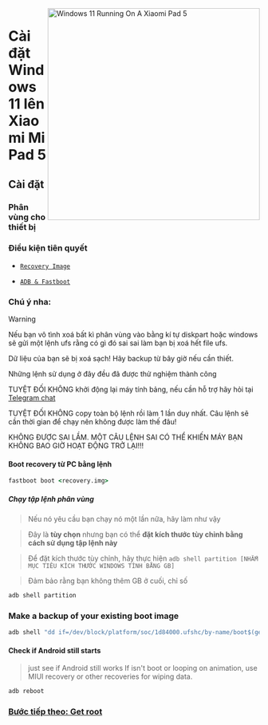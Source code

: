 <img align="right" src="https://raw.githubusercontent.com/erdilS/Port-Windows-11-Xiaomi-Pad-5/main/nabu.png" width="425" alt="Windows 11 Running On A Xiaomi Pad 5">


# Cài đặt Windows 11 lên Xiaomi Mi Pad 5

## Cài đặt

### Phân vùng cho thiết bị

### Điều kiện tiên quyết

- [```Recovery Image```](https://github.com/erdilS/Port-Windows-11-Xiaomi-Pad-5/releases/download/1.0/recovery.img)

- [```ADB & Fastboot```](https://developer.android.com/studio/releases/platform-tools)

### Chú ý nha:
> [!WARNING]
>  Nếu bạn vô tình xoá bất kì phân vùng vào bằng kí tự diskpart hoặc windows sẽ gửi một lệnh ufs rằng có gì đó sai sai làm bạn bị xoá hết file ufs.
>
> Dữ liệu của bạn sẽ bị xoá sạch! Hãy backup từ bây giờ nếu cần thiết.
> 
> Những lệnh sử dụng ở đây đều đã được thử nghiệm thành công
> 
> TUYỆT ĐỐI KHÔNG khởi động lại máy tính bảng, nếu cần hỗ trợ hãy hỏi tại [Telegram chat](https://t.me/nabuwoa)
>
>
> TUYỆT ĐỐI KHÔNG copy toàn bộ lệnh rồi làm 1 lần duy nhất. Câu lệnh sẽ cần thời gian để chạy nên không được làm thế đâu!
>
> KHÔNG ĐƯỢC SAI LẦM. MỘT CÂU LỆNH SAI CÓ THỂ KHIẾN MÁY BẠN KHÔNG BAO GIỜ HOẠT ĐỘNG TRỞ LẠI!!!


#### Boot recovery từ PC bằng lệnh
```cmd
fastboot boot <recovery.img>
```
##### Chạy tập lệnh phân vùng

> Nếu nó yêu cầu bạn chạy nó một lần nữa, hãy làm như vậy

> Đây là **tùy chọn** nhưng bạn có thể **đặt kích thước tùy chỉnh bằng cách sử dụng tập lệnh này**

> Để đặt kích thước tùy chỉnh, hãy thực hiện  ```adb shell partition [NHẮM MỤC TIÊU KÍCH THƯỚC WINDOWS TÍNH BẰNG GB]```

> Đảm bảo rằng bạn không thêm GB ở cuối, chỉ số

```cmd
adb shell partition
```


### Make a backup of your existing boot image

```cmd
adb shell "dd if=/dev/block/platform/soc/1d84000.ufshc/by-name/boot$(getprop ro.boot.slot_suffix) of=/tmp/normal_boot.img" && adb pull /tmp/normal_boot.img
```


#### Check if Android still starts
> just see if Android still works
If isn't boot or looping on animation, use MIUI recovery or other recoveries for wiping data.

```cmd
adb reboot
```

### [Bước tiếp theo: Get root](/guide/Vietnamese/2-rootguide-vi.md)
